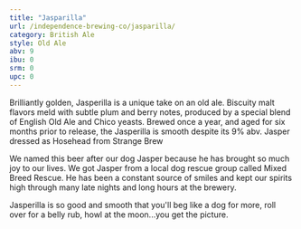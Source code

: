 ```yaml
---
title: "Jasparilla"
url: /independence-brewing-co/jasparilla/
category: British Ale
style: Old Ale
abv: 9
ibu: 0
srm: 0
upc: 0
---
```

Brilliantly golden, Jasperilla is a unique take on an old ale. Biscuity malt flavors meld with subtle plum and berry notes, produced by a special blend of English Old Ale and Chico yeasts. Brewed once a year, and aged for six months prior to release, the Jasperilla is smooth despite its 9% abv.
Jasper dressed as Hosehead from Strange Brew

We named this beer after our dog Jasper because he has brought so much joy to our lives. We got Jasper from a local dog rescue group called Mixed Breed Rescue. He has been a constant source of smiles and kept our spirits high through many late nights and long hours at the brewery.

Jasperilla is so good and smooth that you'll beg like a dog for more, roll over for a belly rub, howl at the moon...you get the picture.
